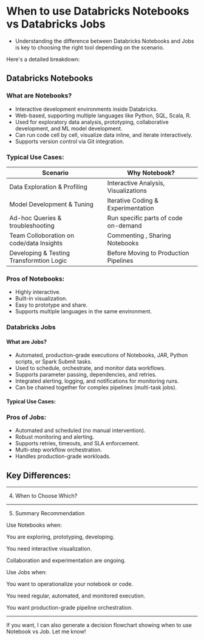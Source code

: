 # When to use Databricks Notebooks vs Databricks Jobs
* Understanding the difference between Databricks Notebooks and Jobs is key to choosing the right tool depending on the scenario.

Here's a detailed breakdown:

## Databricks Notebooks
### What are Notebooks?
* Interactive development environments inside Databricks.
* Web-based, supporting multiple languages like Python, SQL, Scala, R.
* Used for exploratory data analysis, prototyping, collaborative development, and ML model development.
* Can run code cell by cell, visualize data inline, and iterate interactively.
* Supports version control via Git integration.


### Typical Use Cases:
|Scenario   | Why Notebook?  |
|------------|------------|
| Data Exploration & Profiling  | Interactive Analysis, Visualizations  |
| Model Development & Tuning  | Iterative Coding & Experimentation   |
| Ad-hoc Queries & troubleshooting  |Run specific parts of code on-demand  |
| Team Colloboration on code/data Insights  |Commenting , Sharing Notebooks  |
| Developing & Testing Transformtion Logic  |Before Moving to Production Pipelines  |

### Pros of Notebooks:
* Highly interactive.
* Built-in visualization.
* Easy to prototype and share.
* Supports multiple languages in the same environment.

### Databricks Jobs

#### What are Jobs?
* Automated, production-grade executions of Notebooks, JAR, Python scripts, or Spark Submit tasks.
* Used to schedule, orchestrate, and monitor data workflows.
* Supports parameter passing, dependencies, and retries.
* Integrated alerting, logging, and notifications for monitoring runs.
* Can be chained together for complex pipelines (multi-task jobs).


#### Typical Use Cases:

### Pros of Jobs:
* Automated and scheduled (no manual intervention).
* Robust monitoring and alerting.
* Supports retries, timeouts, and SLA enforcement.
* Multi-step workflow orchestration.
* Handles production-grade workloads.

## Key Differences:


---

4. When to Choose Which?


---

5. Summary Recommendation

Use Notebooks when:

You are exploring, prototyping, developing.

You need interactive visualization.

Collaboration and experimentation are ongoing.


Use Jobs when:

You want to operationalize your notebook or code.

You need regular, automated, and monitored execution.

You want production-grade pipeline orchestration.




---

If you want, I can also generate a decision flowchart showing when to use Notebook vs Job. Let me know!

